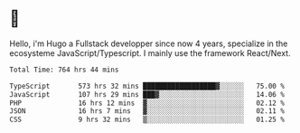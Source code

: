 # 👋 

Hello, i'm Hugo a Fullstack developper since now 4 years, specialize in the ecosysteme JavaScript/Typescript. I mainly use the framework React/Next.

<!--START_SECTION:waka-->

```txt
Total Time: 764 hrs 44 mins

TypeScript       573 hrs 32 mins ██████████████████▓░░░░░░   75.00 %
JavaScript       107 hrs 29 mins ███▓░░░░░░░░░░░░░░░░░░░░░   14.06 %
PHP              16 hrs 12 mins  ▓░░░░░░░░░░░░░░░░░░░░░░░░   02.12 %
JSON             16 hrs 7 mins   ▓░░░░░░░░░░░░░░░░░░░░░░░░   02.11 %
CSS              9 hrs 32 mins   ▒░░░░░░░░░░░░░░░░░░░░░░░░   01.25 %
```

<!--END_SECTION:waka-->
